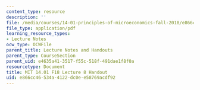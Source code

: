 ```yaml
---
content_type: resource
description: ''
file: /media/courses/14-01-principles-of-microeconomics-fall-2018/e866cc46534a4122dc0ee58769acdf92_MIT14_01F18_handout8.pdf
file_type: application/pdf
learning_resource_types:
- Lecture Notes
ocw_type: OCWFile
parent_title: Lecture Notes and Handouts
parent_type: CourseSection
parent_uid: e4635a41-3517-f55c-518f-491dae1f8f0a
resourcetype: Document
title: MIT 14.01 F18 Lecture 8 Handout
uid: e866cc46-534a-4122-dc0e-e58769acdf92
---
```

